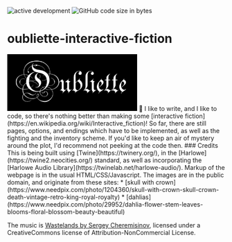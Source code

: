 ![active development](https://img.shields.io/badge/active%20dev-yes-brightgreen.svg)
![GitHub code size in bytes](https://img.shields.io/github/languages/code-size/simcard0000/oubliette-interactive-fiction.svg)
# oubliette-interactive-fiction
<img src="https://github.com/simcard0000/oubliette-interactive-fiction/blob/master/OublietteTitle.png" width = 300>
📔 I like to write, and I like to code, so there's nothing better than making some [interactive fiction](https://en.wikipedia.org/wiki/Interactive_fiction)! So far, there are still pages, options, and endings which have to be implemented, as well as the fighting and the inventory scheme. If you'd like to keep an air of mystery around the plot, I'd recommend not peeking at the code then.
### Credits
This is being built using [Twine](https://twinery.org/), in the [Harlowe](https://twine2.neocities.org/) standard, as well as incorporating the [Harlowe Audio Library](https://twinelab.net/harlowe-audio/). Markup of the webpage is in the usual HTML/CSS/Javascript. The images are in the public domain, and originate from these sites:
* [skull with crown](https://www.needpix.com/photo/1204360/skull-with-crown-skull-crown-death-vintage-retro-king-royal-royalty)
* [dahlias](https://www.needpix.com/photo/29952/dahlia-flower-stem-leaves-blooms-floral-blossom-beauty-beautiful)

The music is [Wastelands by Sergey Cheremisinov](https://www.freemusicarchive.org/music/Sergey_Cheremisinov/Northern_Citys_Secret/Sergey_Cheremisinov_-_Northern_Citys_Secret_-_01_Wastelands), licensed under a CreativeCommons license of Attribution-NonCommercial License.
